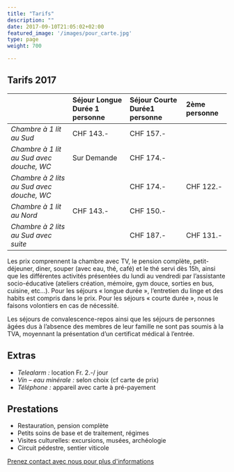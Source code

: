 ```yaml
---
title: "Tarifs"
description: ""
date: 2017-09-10T21:05:02+02:00
featured_image: '/images/pour_carte.jpg'
type: page
weight: 700

---
```



## Tarifs 2017

|                | Séjour Longue Durée 1 personne | Séjour Courte Durée1 personne | 2ème personne |
| :------------- | :------------- | :------------- | :------------- |
| *Chambre à 1 lit au Sud* | CHF 143.- | CHF 157.- | |
| *Chambre à 1 lit au Sud avec douche, WC* | Sur Demande | CHF 174.- | |
| *Chambre à 2 lits au Sud avec douche, WC* | | CHF 174.- | CHF 122.- |
| *Chambre à 1 lit au Nord* | CHF 143.- | CHF 150.- | |
| *Chambre à 2 lits au Sud avec suite* | | CHF 187.- | CHF 131.- |


Les prix comprennent la chambre avec TV, le pension complète, petit-déjeuner, diner, souper (avec eau, thé, café) et le thé servi dès 15h, ainsi que les différentes activités présentées du lundi au vendredi par l’assistante socio-éducative (ateliers création, mémoire, gym douce, sorties en bus, cuisine, etc…). Pour les séjours « longue durée », l’entretien du linge et des habits est compris dans le prix. Pour les séjours « courte durée », nous le faisons volontiers en cas de nécessité.

Les séjours de convalescence-repos ainsi que les séjours de personnes âgées
dus à l’absence des membres de leur famille ne sont pas soumis à la TVA, moyennant la présentation d’un certificat médical à l’entrée.

## Extras
- *Telealarm :* location Fr. 2.-/ jour
- *Vin – eau minérale :* selon choix (cf carte de prix)
- *Téléphone :* appareil avec carte à pré-payement

## Prestations
- Restauration, pension complète
- Petits soins de base et de traitement, régimes       
- Visites culturelles: excursions, musées, archéologie
- Circuit pédestre, sentier viticole

[Prenez contact avec nous pour plus d'informations](/contact)
